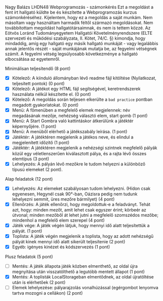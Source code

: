 Nagy Balázs
LHDN48
Webprogramozás - számonkérés
Ezt a megoldást a fent írt hallgató küldte be és készítette a Webprogramozás kurzus számonkéréséhez.
Kijelentem, hogy ez a megoldás a saját munkám. Nem másoltam vagy használtam harmadik féltől
származó megoldásokat. Nem továbbítottam megoldást hallgatótársaimnak, és nem is tettem közzé.
Az Eötvös Loránd Tudományegyetem Hallgatói Követelményrendszere
(ELTE szervezeti és működési szabályzata, II. Kötet, 74/C. §) kimondja, hogy mindaddig,
amíg egy hallgató egy másik hallgató munkáját - vagy legalábbis annak jelentős részét -
saját munkájának mutatja be, az fegyelmi vétségnek számít.
A fegyelmi vétség legsúlyosabb következménye a hallgató elbocsátása az egyetemről.

Minimálisan teljesítendő (8 pont)

  - [x] Kötelező: A kiinduló állományban lévő readme fájl kitöltése (Nyilatkozat, teljesített pontok) (0 pont)
  - [x] Kötelező: A játékot egy HTML fájl segítségével, keretrendszerek használata nélkül készítette el. (0 pont)
  - [x] Kötelező: A megoldás során teljesen elkerülte a `bad practice` pontban megadott gyakorlatokat. (0 pont)
  - [x] Menü: A főmenüben a megfelelő elemek megjelennek: név megadásának mezője, nehézség választó elem, start gomb (1 pont)
  - [x] Menü: A Start Gombra való kattintáskor átkerülünk a játéktér képernyőjére. (1 pont)
  - [x] Menü: A menüből elérhető a játékszabály leírása. (1 pont)
  - [x] Játéktér: A játéktéren megjelenik a játékos neve, és elindul a megjelenített időzítő (1 pont)
  - [x] Játéktér: A játéktéren megjelenik a nehézségi szintnek megfelelő pályák közül egy véletlenszerűen kiválasztott pálya, és a rajta lévő összes elemtípus (3 pont)
  - [x] Lehelyezés: A pályán lévő mezőkre le tudom helyezni a különböző típusú elemeket (2 pont).

Alap feladatok (12 pont)

  - [x] Lehelyezés: Az elemeket szabályosan tudom lehelyezni. (Hídon csak egyenesen, Hegynél csak 90°-ban, Oázisra pedig nem tudunk lehelyezni semmit, üres mezőre bármilyet) (4 pont)
  - [x] Ellenőrzés: A játék ellenőrzi, hogy megoldottuk-e a feladványt. Tehát azt, hogy: minden mezőt, amit lehet csak egyszer érint; körbeér az útvonal; minden mezőből át lehet jutni a megfelelő szomszédos mezőbe; mindenhol a megfelelő elem szerepel (4 pont)
  - [x] Játék vége: A játék végén látjuk, hogy mennyi idő alatt teljesítettük a pályát. (1 pont)
  - [x] Toplista: A játék végén megjelenik a toplista, hogy az adott nehézségű pályát kinek mennyi idő alatt sikerült teljesítenie (2 pont)
  - [x] Egyéb: igényes kinézet és kódszervezés (1 pont)

Plusz feladatok (5 pont)

  - [ ] Mentés: A játék állapota játék közben elmenthető, az oldal újra megnyitása után visszatölthető a legutóbb mentett állapot (1 pont)
  - [x] Mentés: A toplisták LocalStorageban elmentődnek, az oldal újratöltése után is elérhetőek (2 pont)
  - [ ] Elemek lehelyezése: pályarajzolás vonalhúzással (egérgombot lenyomva tartva mozogni a cellákon) (2 pont)

